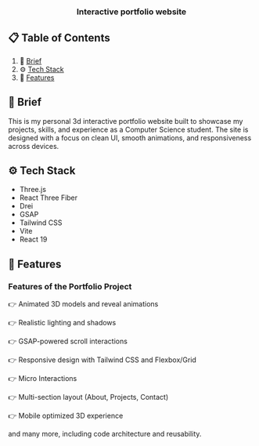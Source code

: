 <div align="center">
  <h3 align="center">Interactive portfolio website</h3>
</div>

## 📋 <a name="table">Table of Contents</a>

1. 🤖 [Brief](#brief)
2. ⚙️ [Tech Stack](#tech-stack)
3. 🔋 [Features](#features)


## <a name="brief">🤖 Brief</a>

This is my personal 3d interactive portfolio website built to showcase my projects, skills, and experience as a Computer Science student. The site is designed with a focus on clean UI, smooth animations, and responsiveness across devices.

## <a name="tech-stack">⚙️ Tech Stack</a>

- Three.js
- React Three Fiber
- Drei
- GSAP
- Tailwind CSS
- Vite
- React 19

## <a name="features">🔋 Features</a>

### Features of the Portfolio Project

👉 Animated 3D models and reveal animations

👉 Realistic lighting and shadows

👉 GSAP-powered scroll interactions

👉 Responsive design with Tailwind CSS and Flexbox/Grid

👉 Micro Interactions

👉 Multi-section layout (About, Projects, Contact)

👉 Mobile optimized 3D experience

and many more, including code architecture and reusability.
